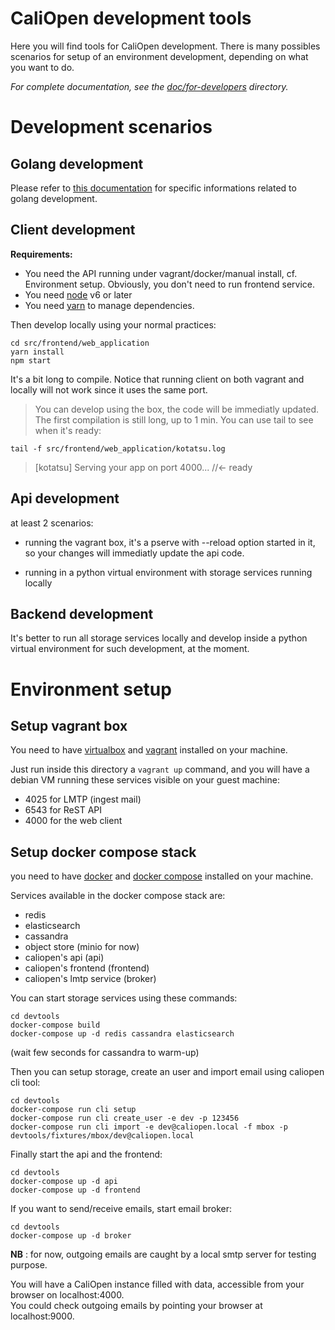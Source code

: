 # CaliOpen development tools

Here you will find tools for CaliOpen development. There is many possibles
scenarios for setup of an environment development, depending on what you
want to do.

_For complete documentation, see the [doc/for-developers](../doc/for-developers) directory._

# Development scenarios

## Golang development

Please refer to [this documentation](https://github.com/CaliOpen/Caliopen/doc/goland-dev.md)
for specific informations related to golang development.

## Client development

**Requirements:**

* You need the API running under vagrant/docker/manual install, cf. Environment setup. Obviously, you don't need to run frontend service.
* You need [node](https://nodejs.org/en/) v6 or later
* You need [yarn](https://yarnpkg.com/en/docs/install) to manage dependencies.

Then develop locally using your normal practices:

```
cd src/frontend/web_application
yarn install
npm start
```

It's a bit long to compile. Notice that running client on both vagrant and locally will not work
since it uses the same port.

> You can develop using the box, the code will be immediatly updated. The first compilation is still
> long, up to 1 min. You can use tail to see when it's ready:

```
tail -f src/frontend/web_application/kotatsu.log
```

> [kotatsu] Serving your app on port 4000... //<- ready

## Api development

at least 2 scenarios:

- running the vagrant box, it's a pserve with --reload option started
  in it, so your changes will immediatly update the api code.

- running in a python virtual environment with storage services running locally

## Backend development

It's better to run all storage services locally and develop inside a python virtual
environment for such development, at the moment.

# Environment setup

## Setup vagrant box

You need to have [virtualbox](https://www.virtualbox.org/) and [vagrant](https://vagrantup.com) installed on your machine.

Just run inside this directory a ``vagrant up`` command, and you will have a debian
VM running these services visible on your guest machine:

- 4025 for LMTP (ingest mail)
- 6543 for ReST API
- 4000 for the web client

## Setup docker compose stack

you need to have [docker](https://docs.docker.com/engine/installation/) and [docker compose](https://docs.docker.com/compose/) installed on your machine.

Services available in the docker compose stack are:

- redis
- elasticsearch
- cassandra
- object store (minio for now)
- caliopen's api (api)
- caliopen's frontend (frontend)
- caliopen's lmtp service (broker)

You can start storage services using these commands:

```
cd devtools
docker-compose build
docker-compose up -d redis cassandra elasticsearch
```
(wait few seconds for cassandra to warm-up)

Then you can setup storage, create an user and import email using caliopen cli tool:
```
cd devtools
docker-compose run cli setup
docker-compose run cli create_user -e dev -p 123456
docker-compose run cli import -e dev@caliopen.local -f mbox -p devtools/fixtures/mbox/dev@caliopen.local
```

Finally start the api and the frontend:

```
cd devtools
docker-compose up -d api
docker-compose up -d frontend
```

If you want to send/receive emails, start email broker:
```
cd devtools
docker-compose up -d broker
```
**NB** : for now, outgoing emails are caught by a local smtp server for testing purpose.

You will have a CaliOpen instance filled with data, accessible from your browser on localhost:4000.  
You could check outgoing emails by pointing your browser at localhost:9000.  

